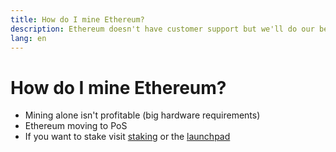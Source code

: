 ```yaml
---
title: How do I mine Ethereum?
description: Ethereum doesn't have customer support but we'll do our best to point you in the right direction for common problems and confusion areas.
lang: en
---
```


# How do I mine Ethereum?

- Mining alone isn't profitable (big hardware requirements)
- Ethereum moving to PoS
- If you want to stake visit [staking](/stake-eth) or the [launchpad](https://launchpad.ethereum.org)
